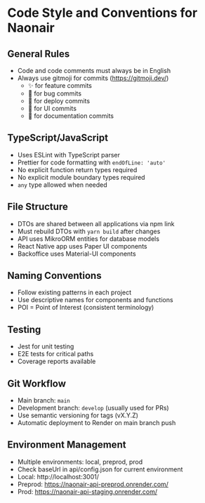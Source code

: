 # Code Style and Conventions for Naonair

## General Rules
- Code and code comments must always be in English
- Always use gitmoji for commits (https://gitmoji.dev/)
  - ✨ for feature commits
  - 🐛 for bug commits  
  - 🚀 for deploy commits
  - 💄 for UI commits
  - 📝 for documentation commits

## TypeScript/JavaScript
- Uses ESLint with TypeScript parser
- Prettier for code formatting with `endOfLine: 'auto'`
- No explicit function return types required
- No explicit module boundary types required
- `any` type allowed when needed

## File Structure
- DTOs are shared between all applications via npm link
- Must rebuild DTOs with `yarn build` after changes
- API uses MikroORM entities for database models
- React Native app uses Paper UI components
- Backoffice uses Material-UI components

## Naming Conventions
- Follow existing patterns in each project
- Use descriptive names for components and functions
- POI = Point of Interest (consistent terminology)

## Testing
- Jest for unit testing
- E2E tests for critical paths
- Coverage reports available

## Git Workflow
- Main branch: `main`
- Development branch: `develop` (usually used for PRs)
- Use semantic versioning for tags (vX.Y.Z)
- Automatic deployment to Render on main branch push

## Environment Management
- Multiple environments: local, preprod, prod
- Check baseUrl in api/config.json for current environment
- Local: http://localhost:3001/
- Preprod: https://naonair-api-preprod.onrender.com/  
- Prod: https://naonair-api-staging.onrender.com/